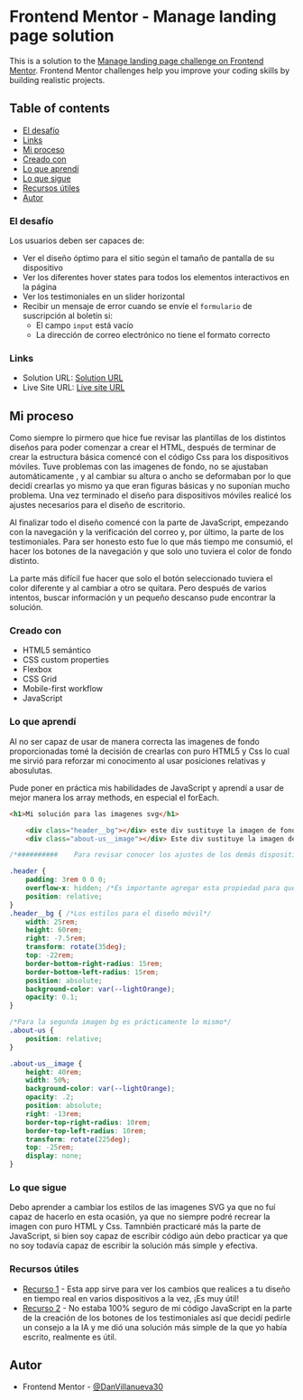 # Frontend Mentor - Manage landing page solution

This is a solution to the [Manage landing page challenge on Frontend Mentor](https://www.frontendmentor.io/challenges/manage-landing-page-SLXqC6P5). Frontend Mentor challenges help you improve your coding skills by building realistic projects. 

## Table of contents


  - [El desafío](#el-desafío)
  - [Links](#links)
  - [Mi proceso](#mi-proceso)
  - [Creado con](#creado-con)
  - [Lo que aprendí](#lo-que-aprendí)
  - [Lo que sigue](#lo-que-sigue)
  - [Recursos útiles](#recursos-utiles)
  - [Autor](#autor)


### El desafío

Los usuarios deben ser capaces de:

- Ver el diseño óptimo para el sitio según el tamaño de pantalla de su dispositivo
- Ver los diferentes hover states para todos los elementos interactivos en la página
- Ver los testimoniales en un slider horizontal
- Recibir un mensaje de error cuando se envíe el `formulario` de suscripción al boletín si:
   - El campo `input` está vacío
   - La dirección de correo electrónico no tiene el formato correcto



### Links

- Solution URL: [Solution URL](https://www.frontendmentor.io/solutions/my-solution-to-manage-landing-page-challenge-2NoeAk-GGD)
- Live Site URL: [Live site URL](https://managelandingchallenge.netlify.app/)

## Mi proceso

Como siempre lo pirmero que hice fue revisar las plantillas de los distintos diseños para poder comenzar a crear el HTML, después de terminar de crear la estructura básica comencé con el código Css para los dispositivos móviles. Tuve problemas con las imagenes de fondo, no se ajustaban automáticamente , y al cambiar su altura o ancho se deformaban por lo que decidí crearlas yo mismo ya que eran figuras básicas y no suponían mucho problema. Una vez terminado el diseño para dispositivos móviles realicé los ajustes necesarios para el diseño de escritorio.

Al finalizar todo el diseño comencé con la parte de JavaScript, empezando con la navegación y la verificación del correo y, por último, la parte de los testimoniales. Para ser honesto esto fue lo que más tiempo me consumió, el hacer los botones de la navegación y que solo uno tuviera el color de fondo distinto.

La parte más difícil fue hacer que solo el botón seleccionado tuviera el color diferente y al cambiar a otro se quitara. Pero después de varios intentos, buscar información y un pequeño descanso pude encontrar la solución.


### Creado con

- HTML5 semántico
- CSS custom properties
- Flexbox
- CSS Grid
- Mobile-first workflow
- JavaScript


### Lo que aprendí

Al no ser capaz de usar de manera correcta las imagenes de fondo proporcionadas tomé la decisión de crearlas con puro HTML5 y Css lo cual me sirvió para reforzar mi conocimento al usar posiciones relativas y abosulutas.

Pude poner en práctica mis habilidades de JavaScript y aprendí a usar de mejor manera los array methods, en especial el forEach.

```html
<h1>Mi solución para las imagenes svg</h1>

    <div class="header__bg"></div> este div sustituye la imagen de fondo del header
    <div class="about-us__image"></div> Este div sustituye la imagen de fondo de la sección about us
```
```css
/*##########    Para revisar conocer los ajustes de los demás dispositivos revisar el archivo CSS*/

.header { 
    padding: 3rem 0 0 0;
    overflow-x: hidden; /*Es importante agregar esta propiedad para que no se desborde el contenido*/
    position: relative;
}
.header__bg { /*Los estilos para el diseño móvil*/
    width: 25rem;
	height: 60rem;
	right: -7.5rem;
	transform: rotate(35deg);
	top: -22rem;
	border-bottom-right-radius: 15rem; 
	border-bottom-left-radius: 15rem;
	position: absolute;
	background-color: var(--lightOrange);
	opacity: 0.1;
}

/*Para la segunda imagen bg es prácticamente lo mismo*/
.about-us {
    position: relative;
}

.about-us__image {
    height: 40rem;
    width: 50%;
    background-color: var(--lightOrange);
    opacity: .2;
    position: absolute;
    right: -13rem;
    border-top-right-radius: 10rem;
    border-top-left-radius: 10rem;
    transform: rotate(225deg);
    top: -25rem;
    display: none;
}
```

### Lo que sigue

Debo aprender a cambiar los estilos de las imagenes SVG ya que no fuí capaz de hacerlo en esta ocasión, ya que no siempre podré recrear la imagen con puro HTML y Css. Tamnbién practicaré más la parte de JavaScript, si bien soy capaz de escribir código aún debo practicar ya que no soy todavía capaz de escribir la solución más simple y efectiva.

### Recursos útiles

- [Recurso 1](https://responsively.app/) - Esta app sirve para ver los cambios que realices a tu diseño en tiempo real en varios dispositivos a la vez, ¡Es muy útil!
- [Recurso 2](https://openai.com/blog/chatgpt) - No estaba 100% seguro de mi código JavaScript en la parte de la creación de los botones de los testimoniales así que decidí pedirle un consejo a la IA y me dió una solución más simple de la que yo había escrito, realmente es útil.



## Autor

- Frontend Mentor - [@DanVillanueva30](https://www.frontendmentor.io/profile/DanVillanueva30)

